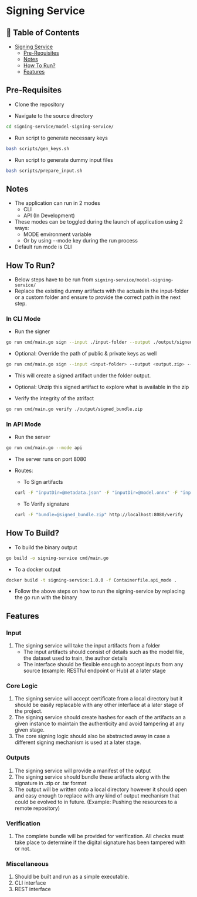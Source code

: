 # Signing Service

## 📑 Table of Contents

- [Signing Service](#signing-service)
  - [Pre-Requisites](#pre-requisites)
  - [Notes](#notes)
  - [How To Run?](#how-to-run)
  - [Features](#features)


## Pre-Requisites
- Clone the repository

- Navigate to the source directory
```bash
cd signing-service/model-signing-service/
```

- Run script to generate necessary keys
```bash
bash scripts/gen_keys.sh
```

- Run script to generate dummy input files
```bash
bash scripts/prepare_input.sh
```

## Notes
- The application can run in 2 modes
  - CLI
  - API (In Development)
- These modes can be toggled during the launch of application using 2 ways:
  - MODE environment variable
  - Or by using --mode key during the run process
- Default run mode is CLI

## How To Run?
- Below steps have to be run from `signing-service/model-signing-service/`
- Replace the existing dummy artifacts with the actuals in the input-folder or a custom folder and ensure to provide the correct path in the next step. 

### In CLI Mode
- Run the signer
```bash
go run cmd/main.go sign --input ./input-folder --output ./output/signed_bundle.zip
```

- Optional: Override the path of public & private keys as well
```bash
go run cmd/main.go sign --input <input-folder> --output <output.zip> --priv <path/to/private.pem> --pub <path/to/public.pem>
```

- This will create a signed artifact under the folder output.

- Optional: Unzip this signed artifact to explore what is available in the zip

- Verify the integrity of the atrifact
```bash
go run cmd/main.go verify ./output/signed_bundle.zip
```

### In API Mode
- Run the server
```bash
go run cmd/main.go --mode api
```

- The server runs on port 8080

- Routes:
  - To Sign artifacts
  ```bash
  curl -F "inputDir=@metadata.json" -F "inputDir=@model.onnx" -F "inputDir=@dataset.csv" http://localhost:8080/sign -o signed_bundle.zip
  ```
  - To Verify signature
  ```bash
  curl -F "bundle=@signed_bundle.zip" http://localhost:8080/verify
  ```

## How To Build?
- To build the binary output
```bash
go build -o signing-service cmd/main.go
```

- To a docker output
```bash
docker build -t signing-service:1.0.0 -f Containerfile.api_mode .
```

- Follow the above steps on how to run the signing-service by replacing the go run with the binary

## Features

### Input 

1. The signing service will take the input artifacts from a folder
    - The input artifacts should consist of details such as the model file, the dataset used to train, the author details
    - The interface should be flexible enough to accept inputs from any source (example: RESTful endpoint or Hub) at a later stage


### Core Logic
1. The signing service will accept certificate from a local directory but it should be easily replacable with any other interface at a later stage of the project.
2. The signing service should create hashes for each of the artifacts an a given instance to maintain the authenticity and avoid tampering at any given stage.
3. The core signing logic should also be abstracted away in case a different signing mechanism is used at a later stage.

### Outputs
1. The signing service will provide a manifest of the output
2. The signing service should bundle these artifacts along with the signature in .zip or .tar format
3. The output will be written onto a local directory however it should open and easy enough to replace with any kind of output mechanism that could be evolved to in future. (Example: Pushing the resources to a remote repository)

### Verification
1. The complete bundle will be provided for verification. All checks must take place to determine if the digital signature has been tampered with or not.

### Miscellaneous
1. Should be built and run as a simple executable.
2. CLI interface
3. REST interface

